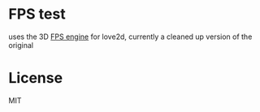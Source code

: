 # FPS test

uses the 3D [FPS engine](https://github.com/0x1ED1CE/FPS) for love2d, currently a cleaned up version of the original 


# License

MIT